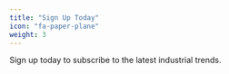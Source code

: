 ```yaml
---
title: "Sign Up Today"
icon: "fa-paper-plane"
weight: 3
---
```

Sign up today to subscribe to the latest industrial trends.
